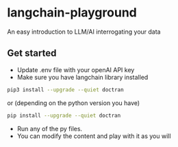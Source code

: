 # langchain-playground
An easy introduction to LLM/AI interrogating your data

## Get started
- Update .env file with your openAI API key
- Make sure you have langchain library installed
```sh
pip3 install --upgrade --quiet doctran
```
or (depending on the python version you have)
```sh
pip install --upgrade --quiet doctran
```
- Run any of the py files. 
- You can modify the content and play with it as you will